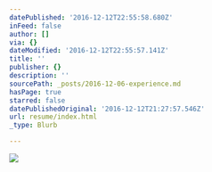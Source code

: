 ```yaml
---
datePublished: '2016-12-12T22:55:58.680Z'
inFeed: false
author: []
via: {}
dateModified: '2016-12-12T22:55:57.141Z'
title: ''
publisher: {}
description: ''
sourcePath: _posts/2016-12-06-experience.md
hasPage: true
starred: false
datePublishedOriginal: '2016-12-12T21:27:57.546Z'
url: resume/index.html
_type: Blurb

---
```

![](https://the-grid-user-content.s3-us-west-2.amazonaws.com/785ea8d7-7326-482e-90ca-a08b8ca7c41c.jpg)